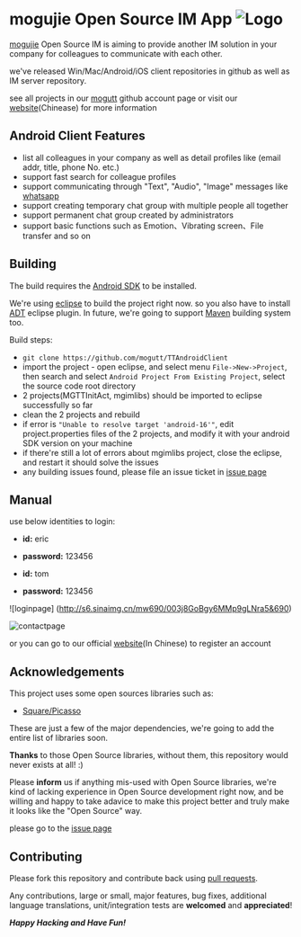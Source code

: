 # mogujie Open Source IM App  ![Logo](https://avatars2.githubusercontent.com/u/8542441?v=2&s=200)

[mogujie](http://www.mogujie.com) Open Source IM is aiming to provide another IM solution in your company for colleagues to communicate with each other. 

we've released Win/Mac/Android/iOS  client repositories in github as well as IM server repository.

see all projects in our [mogutt](https://github.com/mogutt) github account page or visit our [ website](http://tt.mogu.io/)(Chinease) for more information

## Android Client Features
* list all colleagues in your company as well as detail profiles like (email addr, title, phone No. etc.)
* support fast search for colleague profiles
* support communicating through "Text", "Audio", "Image" messages like [whatsapp](http://www.whatsapp.com/) 
* support creating temporary chat group with multiple people all together
* support permanent chat group created by administrators
* support basic functions such as Emotion、Vibrating screen、File transfer and so on


## Building

The build requires the [Android SDK](http://developer.android.com/sdk/index.html)
to be installed.

We're using [eclipse](https://www.eclipse.org/home/index.php) to build the project right now. so you also have to install [ADT](http://developer.android.com/tools/sdk/eclipse-adt.html) eclipse plugin.
In future, we're going to support [Maven](http://maven.apache.org/) building system too.

Build steps:
* `git clone https://github.com/mogutt/TTAndroidClient`
* import the project -  open eclipse, and select menu `File->New->Project`, then search and select  `Android Project From Existing Project`, select the source code root directory
* 2 projects(MGTTInitAct, mgimlibs) should be imported to eclipse successfully so far
* clean the 2 projects and rebuild 
* if error is `"Unable to resolve target 'android-16'"`, edit project.properties files of the 2 projects, and modify it with your android SDK version on your machine
* if there're still a lot of errors about mgimlibs project, close the eclipse, and restart it should solve the issues
* any building issues found, please file an issue ticket in [issue page](https://github.com/mogutt/TTAndroidClient/issues)


## Manual
use below identities to login:
* **id:** eric
* **password:** 123456

* **id:** tom
* **password:** 123456


![loginpage] (http://s6.sinaimg.cn/mw690/003j8GoBgy6MMp9gLNra5&690)

![contactpage](http://s9.sinaimg.cn/mw690/003j8GoBgy6MMp9dHmM38&690)

or you can go to our official [website](http://tt.mogu.io/home/sign)(In Chinese) to register an account


## Acknowledgements

This project uses some open sources libraries such as:
* [Square/Picasso](https://github.com/square/picasso)


These are just a few of the major dependencies, we're going to add the entire list of libraries soon.

**Thanks** to those Open Source libraries, without them, this repository would never exists at all! :)

Please **inform** us if anything mis-used with Open Source libraries, we're kind of lacking experience in Open Source development right now, and be willing and happy to take adavice to make this project better and truly make it looks like the "Open Source" way. 

please go to the [issue page](https://github.com/mogutt/TTAndroidClient/issues)

## Contributing

Please fork this repository and contribute back using
[pull requests](https://github.com/github/android/pulls).

Any contributions, large or small, major features, bug fixes, additional
language translations, unit/integration tests are **welcomed** and **appreciated**!


***Happy Hacking and Have Fun!***
